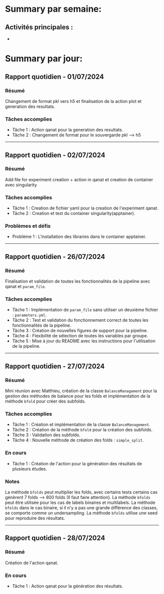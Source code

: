# Summary par semaine: 
## Activités principales :
- 


# Summary par jour: 

## Rapport quotidien - 01/07/2024

### Résumé
Changement de format pkl vers h5 et finalisation de la action plot et generation des resultats.

### Tâches accomplies
- Tâche 1 : Action qanat pour la generation des resultats.
- Tâche 2 : Changement de format pour le souvergarde pkl --> h5

---

## Rapport quotidien - 02/07/2024

### Résumé
Add file for experiment creation + action in qanat et creation de container avec singularity

### Tâches accomplies
- Tâche 1 : Creation de fichier yaml pour la creation de l'experiment qanat.
- Tâche 2 : Creation et test du container singularity(apptainer).

### Problèmes et défis
- Problème 1 : L'installation des libraries dans le container apptainer.

---

## Rapport quotidien - 26/07/2024

### Résumé
Finalisation et validation de toutes les fonctionnalités de la pipeline avec qanat et `param_file`.

### Tâches accomplies
- Tâche 1 : Implémentation de `param_file` sans utiliser un deuxième fichier : `parameters.yml`.
- Tâche 2 : Test et validation du fonctionnement correct de toutes les fonctionnalités de la pipeline.
- Tâche 3 : Création de nouvelles figures de support pour la pipeline.
- Tâche 4 : Flexibilité de sélection de toutes les variables par groupe.
- Tâche 5 : Mise à jour du README avec les instructions pour l'utilisation de la pipeline.

---

## Rapport quotidien - 27/07/2024

### Résumé
Mini réunion avec Matthieu, création de la classe `BalanceManagement` pour la gestion des méthodes de balance pour les folds et implémentation de la méthode `bfold` pour créer des subfolds.

### Tâches accomplies
- Tâche 1 : Création et implémentation de la classe `BalanceManagement`.
- Tâche 2 : Création de la méthode `bfold` pour la création des subfolds.
- Tâche 3 : Validation des subfolds.
- Tâche 4 : Nouvelle méthode de création des folds : `simple_split`.

### En cours
- Tâche 1 : Création de l'action pour la génération des résultats de plusieurs études.

### Notes
La méthode `bfolds` peut multiplier les folds, avec certains tests certains cas génèrent 7 folds --> 800 folds (Il faut faire attention). La méthode `bfolds` peut être utilisée pour les cas de labels binaires et multilabels. La méthode `bfolds` dans le cas binaire, si il n'y a pas une grande différence des classes, se comporte comme un undersampling. La méthode `bfolds` utilise une seed pour reproduire des résultats.

---

## Rapport quotidien - 28/07/2024

### Résumé
Création de l'action qanat.

### En cours
- Tâche 1 : Action qanat pour la génération des résultats.
